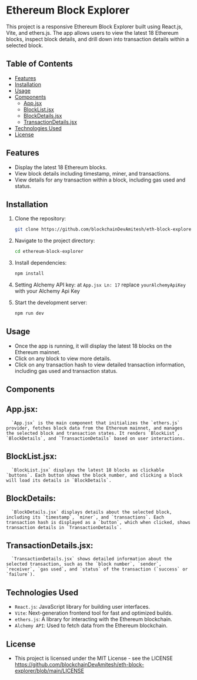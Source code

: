 # Ethereum Block Explorer

This project is a responsive Ethereum Block Explorer built using React.js, Vite, and ethers.js. The app allows users to view the latest 18 Ethereum blocks, inspect block details, and drill down into transaction details within a selected block.

## Table of Contents
- [Features](#features)
- [Installation](#installation)
- [Usage](#usage)
- [Components](#components)
  - [App.jsx](#appjsx)
  - [BlockList.jsx](#blocklistjsx)
  - [BlockDetails.jsx](#blockdetailsjsx)
  - [TransactionDetails.jsx](#transactiondetailsjsx)
- [Technologies Used](#technologies-used)
- [License](#license)

## Features
- Display the latest 18 Ethereum blocks.
- View block details including timestamp, miner, and transactions.
- View details for any transaction within a block, including gas used and status.

## Installation

1. Clone the repository:
   ```bash
   git clone https://github.com/blockchainDevAmitesh/eth-block-explorer.git

2. Navigate to the project directory:
    ```bash
    cd ethereum-block-explorer

3. Install dependencies:
    ```bash
    npm install

4. Setting Alchemy API key:
    at `App.jsx Ln: 17` replace `yourAlchemyApiKey` with your Alchemy Api Key

5. Start the development server:
    ```bash
    npm run dev

## Usage
- Once the app is running, it will display the latest 18 blocks on the Ethereum mainnet.
- Click on any block to view more details.
- Click on any transaction hash to view detailed transaction information, including gas used and transaction status.

## Components
  ## App.jsx:
      `App.jsx` is the main component that initializes the `ethers.js` provider, fetches block data from the Ethereum mainnet, and manages the selected block and transaction states. It renders `BlockList`, `BlockDetails`, and `TransactionDetails` based on user interactions.
  
  ## BlockList.jsx:
      `BlockList.jsx` displays the latest 18 blocks as clickable `buttons`. Each button shows the block number, and clicking a block will load its details in `BlockDetails`.
  
  ## BlockDetails:
      `BlockDetails.jsx` displays details about the selected block, including its `timestamp`, `miner`, and `transactions`. Each transaction hash is displayed as a `button`, which when clicked, shows transaction details in `TransactionDetails`.
  
  ## TransactionDetails.jsx:
      `TransactionDetails.jsx` shows detailed information about the selected transaction, such as the `block number`, `sender`, `receiver`, `gas used`, and `status` of the transaction (`success` or `failure`).

## Technologies Used
- `React.js`: JavaScript library for building user interfaces.
- `Vite`: Next-generation frontend tool for fast and optimized builds.
- `ethers.js`: A library for interacting with the Ethereum blockchain.
- `Alchemy API`: Used to fetch data from the Ethereum blockchain.

## License
- This project is licensed under the MIT License - see the LICENSE https://github.com/blockchainDevAmitesh/eth-block-explorer/blob/main/LICENSE
